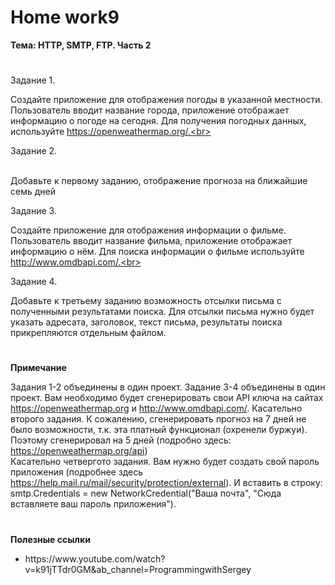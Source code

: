 # <b>Home work9

Тема: HTTP, SMTP, FTP. Часть 2</b><br>

#

Задание 1.<br>

Создайте приложение для отображения погоды в указанной местности. Пользователь вводит название города, приложение отображает информацию о погоде на сегодня. Для получения погодных данных, используйте https://openweathermap.org/.<br>


Задание 2.<br><br>

Добавьте к первому заданию, отображение прогноза на ближайшие семь дней<br>

Задание 3.<br>

Создайте приложение для отображения информации о фильме. Пользователь вводит название фильма, приложение отображает информацию о нём. Для поиска информации о фильме используйте http://www.omdbapi.com/.<br>

Задание 4.<br>

Добавьте к третьему заданию возможность отсылки письма с полученными результатами поиска. Для отсылки письма нужно будет указать адресата, заголовок, текст письма, результаты поиска прикрепляются отдельным файлом.<br>


# 

<b>Примечание</b><br>

Задания 1-2 объединены в один проект. Задание 3-4 объединены в один проект. Вам необходимо будет сгенерировать свои API ключа на сайтах https://openweathermap.org и http://www.omdbapi.com/. Касательно второго задания. К сожалению, сгенерировать прогноз на 7 дней не было возможности, т.к. эта платный функционал (охренели буржуи). Поэтому сгенерировал на 5 дней (подробно здесь: https://openweathermap.org/api)<br>
Касательно четвергото задания. Вам нужно будет создать свой пароль приложения (подробнее здесь https://help.mail.ru/mail/security/protection/external). И вставить в строку: smtp.Credentials = new NetworkCredential("Ваша почта", "Сюда вставляете ваш пароль приложения").

# 

<b>Полезные ссылки</b><br>

<ul>
<li>https://www.youtube.com/watch?v=k91jTTdr0GM&ab_channel=ProgrammingwithSergey</li>
</ul>
